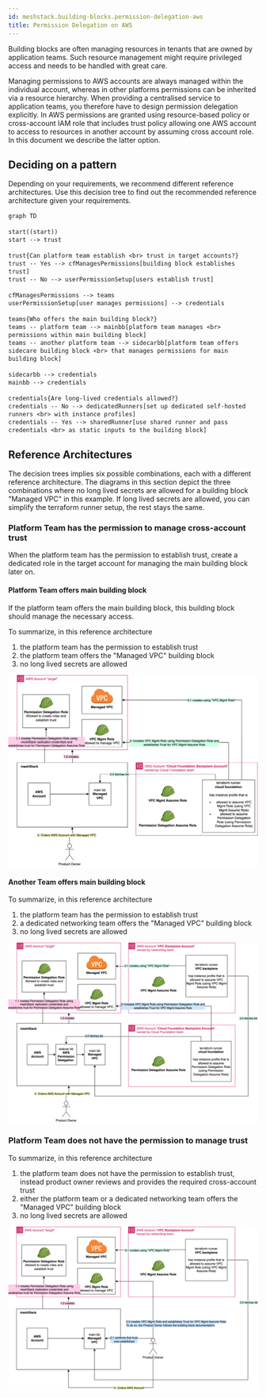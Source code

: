 ```yaml
---
id: meshstack.building-blocks.permission-delegation-aws
title: Permission Delegation on AWS
---
```


Building blocks are often managing resources in tenants that are owned by application teams. Such resource management might require privileged access and needs to be handled with great care.

Managing permissions to AWS accounts are always managed within the individual account, whereas in other platforms permissions can be inherited via a resource hierarchy. 
When providing a centralised service to application teams, you therefore have to design permission delegation explicitly.
In AWS permissions are granted using resource-based policy or cross-account IAM role that includes trust policy allowing one AWS account to access to resources in another account by assuming cross account role. In this document we describe the latter option.

## Deciding on a pattern

Depending on your requirements, we recommend different reference architectures.
Use this decision tree to find out the recommended reference architecture given your requirements.

```mermaid
graph TD

start((start))
start --> trust

trust{Can platform team establish <br> trust in target accounts?}
trust -- Yes --> cfManagesPermissions[building block establishes trust]
trust -- No --> userPermissionSetup[users establish trust]

cfManagesPermissions --> teams
userPermissionSetup[user manages permissions] --> credentials

teams{Who offers the main building block?}
teams -- platform team --> mainbb[platform team manages <br> permissions within main building block]
teams -- another platform team --> sidecarbb[platform team offers sidecare building block <br> that manages permissions for main building block]

sidecarbb --> credentials
mainbb --> credentials

credentials{Are long-lived credentials allowed?}
credentials -- No --> dedicatedRunners[set up dedicated self-hosted runners <br> with instance profiles]
credentials -- Yes --> sharedRunner[use shared runner and pass credentials <br> as static inputs to the building block] 
```

## Reference Architectures

The decision trees implies six possible combinations, each with a different reference architecture.
The diagrams in this section depict the three combinations where no long lived secrets are allowed for a building block "Managed VPC" in this example.
If long lived secrets are allowed, you can simplify the terraform runner setup, the rest stays the same.

### Platform Team has the permission to manage cross-account trust

When the platform team has the permission to establish trust, create a dedicated role in the target account for managing the main building block later on.

#### Platform Team offers main building block

If the platform team offers the main building block, this building block should manage the necessary access.

To summarize, in this reference architecture

1. the platform team has the permission to establish trust
2. the platform team offers the "Managed VPC" building block
3. no long lived secrets are allowed

![Reference Architecture for building block offered by platform team when no long lived secrets are allowed and the platform team has permission to establish trust](assets/building-blocks/cf-nocred-trust.png)

#### Another Team offers main building block

To summarize, in this reference architecture

1. the platform team has the permission to establish trust
2. a dedicated networking team offers the "Managed VPC" building block
3. no long lived secrets are allowed

![Reference Architecture for building block offered by dedicated team when no long lived secrets are allowed and the platform team has permission to establish trust](assets/building-blocks/ded-nocred-trust.png)

### Platform Team does not have the permission to manage trust

To summarize, in this reference architecture

1. the platform team does not have the permission to establish trust, instead product owner reviews and provides the required cross-account trust
2. either the platform team or a dedicated networking team offers the "Managed VPC" building block
3. no long lived secrets are allowed

   
![Reference Architecture for no long lived secrets are allowed and the platform team does not have permission to establish trust](assets/building-blocks/ded-nocred-notrust.png)
